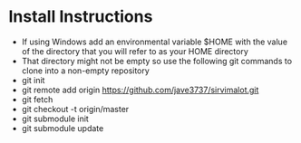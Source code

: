 # Install Instructions
* If using Windows add an environmental variable $HOME with the value of the directory that you will refer to as your HOME directory
* That directory might not be empty so use the following git commands to clone into a non-empty repository
* git init
* git remote add origin https://github.com/jave3737/sirvimalot.git
* git fetch
* git checkout -t origin/master
* git submodule init 
* git submodule update

